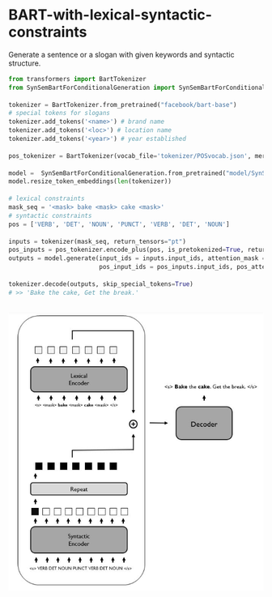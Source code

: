 # BART-with-lexical-syntactic-constraints

Generate a sentence or a slogan with given keywords and syntactic structure. 


```python
from transformers import BartTokenizer
from SynSemBartForConditionalGeneration import SynSemBartForConditionalGeneration

tokenizer = BartTokenizer.from_pretrained("facebook/bart-base")
# special tokens for slogans 
tokenizer.add_tokens('<name>') # brand name 
tokenizer.add_tokens('<loc>') # location name 
tokenizer.add_tokens('<year>') # year established 

pos_tokenizer = BartTokenizer(vocab_file='tokenizer/POSvocab.json', merges_file='tokenizer/merges.txt')

model =  SynSemBartForConditionalGeneration.from_pretrained("model/SynSemBart")
model.resize_token_embeddings(len(tokenizer))

# lexical constraints 
mask_seq = '<mask> bake <mask> cake <mask>'
# syntactic constraints
pos = ['VERB', 'DET', 'NOUN', 'PUNCT', 'VERB', 'DET', 'NOUN']

inputs = tokenizer(mask_seq, return_tensors="pt")
pos_inputs = pos_tokenizer.encode_plus(pos, is_pretokenized=True, return_tensors='pt')
outputs = model.generate(input_ids = inputs.input_ids, attention_mask = inputs.attention_mask,
                         pos_input_ids = pos_inputs.input_ids, pos_attention_mask = pos_inputs.attention_mask)[0]

tokenizer.decode(outputs, skip_special_tokens=True)
# >> 'Bake the cake, Get the break.'
```

<br>
<img src="https://github.com/yeounyi/yeounyi.github.io/blob/master/assets/img/model_structure.JPG?raw=true">
<br>
